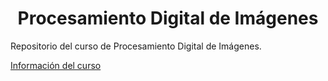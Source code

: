 # <center> Procesamiento Digital de Imágenes </center>

Repositorio del curso de Procesamiento Digital de Imágenes.  

[Información del curso](https://docs.google.com/spreadsheets/d/1ODFNuppfZTspb2CqdAHMDGFF0lk150aQ/edit?usp=sharing&ouid=102209159107774849732&rtpof=true&sd=true)